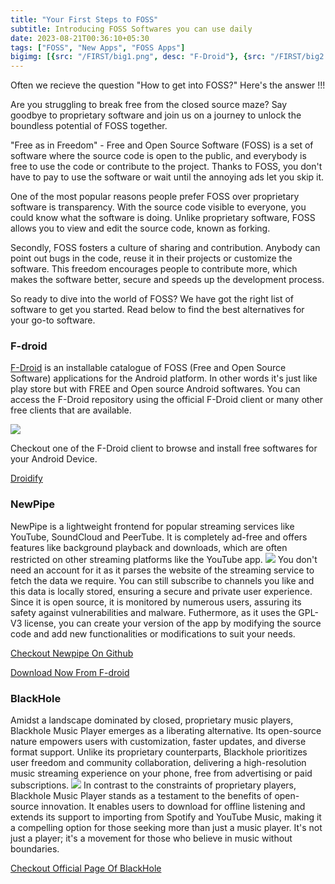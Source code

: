 ```yaml
---
title: "Your First Steps to FOSS"
subtitle: Introducing FOSS Softwares you can use daily 
date: 2023-08-21T00:36:10+05:30
tags: ["FOSS", "New Apps", "FOSS Apps"]
bigimg: [{src: "/FIRST/big1.png", desc: "F-Droid"}, {src: "/FIRST/big2.webp", desc: "Free as in FREEDOM"}]
---
```


Often we recieve the question "How to get into FOSS?" Here's the answer !!! 

Are you struggling to break free from the closed source maze? Say goodbye to proprietary software and join us on a journey to unlock the boundless potential of FOSS together. 

"Free as in Freedom" - Free and Open Source Software (FOSS) is a set of software where the source code is open to the public, and everybody is free to use the code or contribute to the project. Thanks to FOSS, you don't have to pay to use the software or wait until the annoying ads let you skip it.

One of the most popular reasons people prefer FOSS over proprietary software is transparency. With the source code visible to everyone, you could know what the software is doing. Unlike proprietary software, FOSS allows you to view and edit the source code, known as forking.

Secondly, FOSS fosters a culture of sharing and contribution. Anybody can point out bugs in the code, reuse it in their projects or customize the software. This freedom encourages people to contribute more, which makes the software better, secure and speeds up the development process. 

So ready to dive into the world of FOSS? We have got the right list of software to get you started. Read below to find the best alternatives for your go-to software.



### F-droid
[F-Droid](https://f-droid.org/en/) is an installable catalogue of FOSS (Free and Open Source Software) applications for the Android platform. In other words it's just like play store but with FREE and Open source Android softwares. You can access the F-Droid repository using the official F-Droid client or many other free clients that are available. 

![](/FIRST/droidify1.png)

Checkout one of the F-Droid client to browse and install free softwares for your Android Device.


[Droidify](https://github.com/Droid-ify/client)


### NewPipe
NewPipe is a lightweight frontend for popular streaming services like YouTube, SoundCloud and PeerTube. It is completely ad-free and offers features like background playback and downloads, which are often restricted on other streaming platforms like the YouTube app. 
![](/FIRST/newpipe.png)
You don't need an account for it as it parses the website of the streaming service to fetch the data we require. You can still subscribe to channels you like and this data is locally stored, ensuring a secure and private user experience. Since it is open source, it is monitored by numerous users, assuring its safety against vulnerabilities and malware. Futhermore, as it uses  the GPL-V3 license, you can create your version of the app by modifying the source code and add new functionalities or modifications to suit your needs.

[Checkout Newpipe On Github](https://github.com/TeamNewPipe/NewPipe)

[Download Now From F-droid](https://f-droid.org/en/packages/org.schabi.newpipe/)

### BlackHole
Amidst a landscape dominated by closed, proprietary music players, Blackhole Music Player emerges as a liberating alternative. Its open-source nature empowers users with customization, faster updates, and diverse format support. Unlike its proprietary counterparts, Blackhole prioritizes user freedom and community collaboration, delivering a high-resolution music streaming experience on your phone, free from advertising or paid subscriptions.
![](/FIRST/blackhole.webp)
In contrast to the constraints of proprietary players, Blackhole Music Player stands as a testament to the benefits of open-source innovation. It enables users to download for offline listening and extends its support to importing from Spotify and YouTube Music, making it a compelling option for those seeking more than just a music player. It's not just a player; it's a movement for those who believe in music without boundaries.

[Checkout Official Page Of BlackHole](https://sangwan5688.github.io/)


